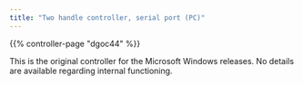```yaml
---
title: "Two handle controller, serial port (PC)"
---
```


{{% controller-page "dgoc44" %}}

This is the original controller for the Microsoft Windows releases. No details are available regarding internal functioning.
